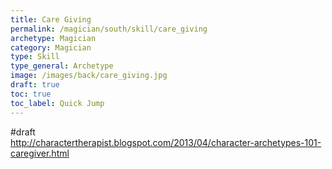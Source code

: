 ```yaml
---
title: Care Giving
permalink: /magician/south/skill/care_giving
archetype: Magician
category: Magician
type: Skill
type_general: Archetype
image: /images/back/care_giving.jpg
draft: true
toc: true
toc_label: Quick Jump
---
```

#draft   
http://charactertherapist.blogspot.com/2013/04/character-archetypes-101-caregiver.html
